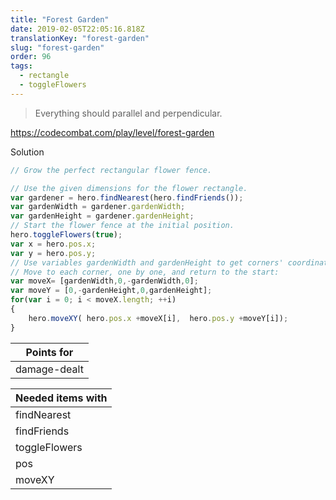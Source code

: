 ```yaml
---
title: "Forest Garden"
date: 2019-02-05T22:05:16.818Z
translationKey: "forest-garden"
slug: "forest-garden"
order: 96
tags:
  - rectangle
  - toggleFlowers
---
```


> Everything should parallel and perpendicular.

https://codecombat.com/play/level/forest-garden

Solution

```javascript
// Grow the perfect rectangular flower fence.

// Use the given dimensions for the flower rectangle.
var gardener = hero.findNearest(hero.findFriends());
var gardenWidth = gardener.gardenWidth;
var gardenHeight = gardener.gardenHeight;
// Start the flower fence at the initial position.
hero.toggleFlowers(true);
var x = hero.pos.x;
var y = hero.pos.y;
// Use variables gardenWidth and gardenHeight to get corners' coordinates.
// Move to each corner, one by one, and return to the start:
var moveX= [gardenWidth,0,-gardenWidth,0];
var moveY = [0,-gardenHeight,0,gardenHeight];
for(var i = 0; i < moveX.length; ++i)
{
    hero.moveXY( hero.pos.x +moveX[i],  hero.pos.y +moveY[i]);
}

```

Points for |
--- |
damage-dealt |

Needed items with |
--- |
findNearest |
findFriends |
toggleFlowers |
pos |
moveXY |


